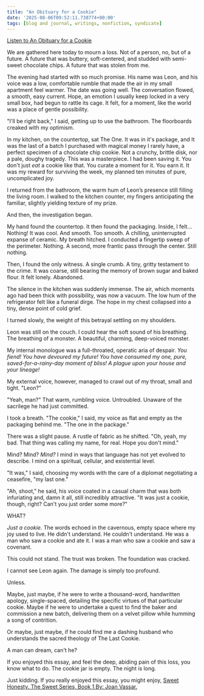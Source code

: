 ```yaml
---
title: "An Obituary for a Cookie"
date: '2025-08-06T09:52:11.738774+00:00'
tags: [blog and journal, writings, nonfiction, syndicate]
---
```


[Listen to An Obituary for a Cookie](https://weirdwritings.pinecast.co/episode/80e3e78b/an-obituary-for-a-cookie)

We are gathered here today to mourn a loss. Not of a person, no, but of a future. A future that was buttery, soft-centered, and studded with semi-sweet chocolate chips. A future that was stolen from me.

The evening had started with so much promise. His name was Leon, and his voice was a low, comfortable rumble that made the air in my small apartment feel warmer. The date was going well. The conversation flowed, a smooth, easy current. Hope, an emotion I usually keep locked in a very small box, had begun to rattle its cage. It felt, for a moment, like the world was a place of gentle possibility.

"I'll be right back," I said, getting up to use the bathroom. The floorboards creaked with my optimism.

In my kitchen, on the countertop, sat The One. It was in it's package, and It was the last of a batch I purchased with magical money I rarely have, a perfect specimen of a chocolate chip cookie. Not a crunchy, brittle disk, nor a pale, doughy tragedy. This was a masterpiece. I had been saving it. You don't just *eat* a cookie like that. You curate a moment for it. You earn it. It was my reward for surviving the week, my planned ten minutes of pure, uncomplicated joy.

I returned from the bathroom, the warm hum of Leon’s presence still filling the living room. I walked to the kitchen counter, my fingers anticipating the familiar, slightly yielding texture of my prize.

And then, the investigation began.

My hand found the countertop. It then found the packaging. Inside, I felt... Nothing! It was cool. And smooth. Too smooth. A chilling, uninterrupted expanse of ceramic. My breath hitched. I conducted a fingertip sweep of the perimeter. Nothing. A second, more frantic pass through the center. Still nothing.

Then, I found the only witness. A single crumb. A tiny, gritty testament to the crime. It was coarse, still bearing the memory of brown sugar and baked flour. It felt lonely. Abandoned.

The silence in the kitchen was suddenly immense. The air, which moments ago had been thick with possibility, was now a vacuum. The low hum of the refrigerator felt like a funeral dirge. The hope in my chest collapsed into a tiny, dense point of cold grief.

I turned slowly, the weight of this betrayal settling on my shoulders.

Leon was still on the couch. I could hear the soft sound of his breathing. The breathing of a monster. A beautiful, charming, deep-voiced monster.

My internal monologue was a full-throated, operatic aria of despair. *You fiend! You have devoured my future! You have consumed my one, pure, saved-for-a-rainy-day moment of bliss! A plague upon your house and your lineage!*

My external voice, however, managed to crawl out of my throat, small and tight. "Leon?"

"Yeah, man?" That warm, rumbling voice. Untroubled. Unaware of the sacrilege he had just committed.

I took a breath. "The cookie," I said, my voice as flat and empty as the packaging behind me. "The one in the package."

There was a slight pause. A rustle of fabric as he shifted. "Oh, yeah, my bad. That thing was calling my name, for real. Hope you don't mind."

Mind? Mind? *Mind?* I mind in ways that language has not yet evolved to describe. I mind on a spiritual, cellular, and existential level.

"It was," I said, choosing my words with the care of a diplomat negotiating a ceasefire, "my last one."

"Ah, shoot," he said, his voice coated in a casual charm that was both infuriating and, damn it all, still incredibly attractive. "It was just a cookie, though, right? Can't you just order some more?"

WHAT?

*Just a cookie.* The words echoed in the cavernous, empty space where my joy used to live. He didn't understand. He couldn't understand. He was a man who saw a cookie and ate it. I was a man who saw a cookie and saw a covenant.

This could not stand. The trust was broken. The foundation was cracked.

I cannot see Leon again. The damage is simply too profound.

Unless.

Maybe, just maybe, if he were to write a thousand-word, handwritten apology, single-spaced, detailing the specific virtues of that particular cookie. Maybe if he were to undertake a quest to find the baker and commission a new batch, delivering them on a velvet pillow while humming a song of contrition.

Or maybe, just maybe, if he could find me a dashing husband who understands the sacred theology of The Last Cookie.

A man can dream, can't he?

If you enjoyed this essay, and feel the deep, abiding pain of this loss, you know what to do. The cookie jar is empty. The night is long.

Just kidding. If you really enjoyed this essay, you might enjoy, [Sweet Honesty. The Sweet Series, Book 1 By: Joan Vassar.](https://www.joanvassarwriter.com/the-sweet-series)